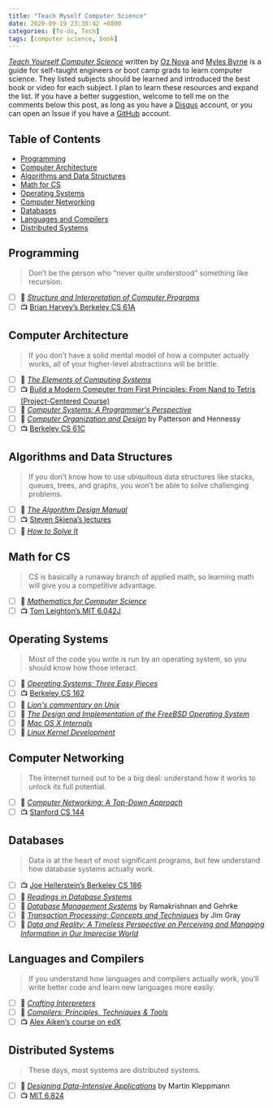 ```yaml
---
title: "Teach Myself Computer Science"
date: 2020-09-19 23:38:42 +0800
categories: [To-do, Tech]
tags: [computer science, book]
---
```


[*Teach Yourself Computer Science*](https://teachyourselfcs.com/) written by [Oz Nova](https://twitter.com/oznova_) and [Myles Byrne](https://twitter.com/quackingduck) is a guide for self-taught engineers or boot camp grads to learn computer science. They listed subjects should be learned and introduced the best book or video for each subject. I plan to learn these resources and expand the list. If you have a better suggestion, welcome to tell me on the comments below this post, as long as you have a [Disqus](https://disqus.com/) account, or you can open an Issue if you have a [GitHub](https://github.com/) account.

## Table of Contents <!-- omit in toc -->

- [Programming](#programming)
- [Computer Architecture](#computer-architecture)
- [Algorithms and Data Structures](#algorithms-and-data-structures)
- [Math for CS](#math-for-cs)
- [Operating Systems](#operating-systems)
- [Computer Networking](#computer-networking)
- [Databases](#databases)
- [Languages and Compilers](#languages-and-compilers)
- [Distributed Systems](#distributed-systems)

## Programming

> Don’t be the person who “never quite understood” something like recursion.

- [ ] :book: [*Structure and Interpretation of Computer Programs*](https://mitpress.mit.edu/sites/default/files/sicp/full-text/book/book.html)
- [ ] :tv: [Brian Harvey’s Berkeley CS 61A](https://archive.org/details/ucberkeley-webcast-PL3E89002AA9B9879E?sort=titleSorter)

## Computer Architecture

> If you don’t have a solid mental model of how a computer actually works, all of your higher-level abstractions will be brittle.

- [ ] :book: [*The Elements of Computing Systems*](https://www.nand2tetris.org/)
- [ ] :tv: [Build a Modern Computer from First Principles: From Nand to Tetris (Project-Centered Course)](https://www.coursera.org/learn/build-a-computer)
- [ ] :book: [*Computer Systems: A Programmer's Perspective*](http://csapp.cs.cmu.edu/3e/home.html)
- [ ] :book: [*Computer Organization and Design*](https://smile.amazon.com/Computer-Organization-Design-Fifth-Architecture/dp/0124077269) by Patterson and Hennessy
- [ ] :tv: [Berkeley CS 61C](https://inst.eecs.berkeley.edu//~cs61c/sp15/)

## Algorithms and Data Structures

> If you don’t know how to use ubiquitous data structures like stacks, queues, trees, and graphs, you won’t be able to solve challenging problems.

- [ ] :book: [*The Algorithm Design Manual*](https://smile.amazon.com/Algorithm-Design-Manual-Steven-Skiena/dp/1848000693/)
- [ ] :tv: [Steven Skiena’s lectures](https://www.youtube.com/watch?v=A2bFN3MyNDA&list=PLOtl7M3yp-DX32N0fVIyvn7ipWKNGmwpp)
- [ ] :book: [*How to Solve It*](https://smile.amazon.com/dp/069116407X/)

## Math for CS

> CS is basically a runaway branch of applied math, so learning math will give you a competitive advantage.

- [ ] :book: [*Mathematics for Computer Science*](https://courses.csail.mit.edu/6.042/spring17/mcs.pdf)
- [ ] :tv: [Tom Leighton’s MIT 6.042J](https://ocw.mit.edu/courses/electrical-engineering-and-computer-science/6-042j-mathematics-for-computer-science-fall-2010/video-lectures/)

## Operating Systems

> Most of the code you write is run by an operating system, so you should know how those interact.

- [ ] :book: [*Operating Systems: Three Easy Pieces*](http://pages.cs.wisc.edu/~remzi/OSTEP/)
- [ ] :tv: [Berkeley CS 162](https://cs162.eecs.berkeley.edu/)
- [ ] :book: [*Lion's commentary on Unix*](https://www.amazon.com/Lions-Commentary-Unix-John/dp/1573980137/)
- [ ] :book: [*The Design and Implementation of the FreeBSD Operating System*](https://www.amazon.com/dp/0321968972/)
- [ ] :book: [*Mac OS X Internals*](https://www.amazon.com/dp/0321278542/)
- [ ] :book: [*Linux Kernel Development*](https://www.amazon.com/Linux-Kernel-Development-Robert-Love/dp/0672329468)

## Computer Networking

> The Internet turned out to be a big deal: understand how it works to unlock its full potential.

- [ ] :book: [*Computer Networking: A Top-Down Approach*](https://smile.amazon.com/dp/0133594149/)
- [ ] :tv: [Stanford CS 144](https://www.youtube.com/playlist?list=PLvFG2xYBrYAQCyz4Wx3NPoYJOFjvU7g2Z)

## Databases

> Data is at the heart of most significant programs, but few understand how database systems actually work.

- [ ] :tv: [Joe Hellerstein’s Berkeley CS 186](https://www.youtube.com/user/CS186Berkeley/videos)
- [ ] :book: [*Readings in Database Systems*](http://www.redbook.io/)
- [ ] :book: [*Database Management Systems*](https://smile.amazon.com/dp/0072465638/) by Ramakrishnan and Gehrke
- [ ] :book: [*Transaction Processing: Concepts and Techniques*](https://www.amazon.com/dp/1558601902) by Jim Gray
- [ ] :book: [*Data and Reality: A Timeless Perspective on Perceiving and Managing Information in Our Imprecise World*](https://www.amazon.com/dp/1935504215)

## Languages and Compilers

> If you understand how languages and compilers actually work, you’ll write better code and learn new languages more easily.

- [ ] :book: [*Crafting Interpreters*](https://craftinginterpreters.com/contents.html)
- [ ] :book: [*Compilers: Principles, Techniques & Tools*](https://smile.amazon.com/Compilers-Principles-Techniques-Tools-2nd/dp/0321486811)
- [ ] :tv: [Alex Aiken’s course on edX](https://www.edx.org/course/compilers)

## Distributed Systems

> These days, most systems are distributed systems.

- [ ] :book: [*Designing Data-Intensive Applications*](https://smile.amazon.com/Designing-Data-Intensive-Applications-Reliable-Maintainable-ebook/dp/B06XPJML5D/) by Martin Kleppmann
- [ ] :tv: [MIT 6.824](https://www.youtube.com/watch?v=cQP8WApzIQQ&list=PLrw6a1wE39_tb2fErI4-WkMbsvGQk9_UB)
